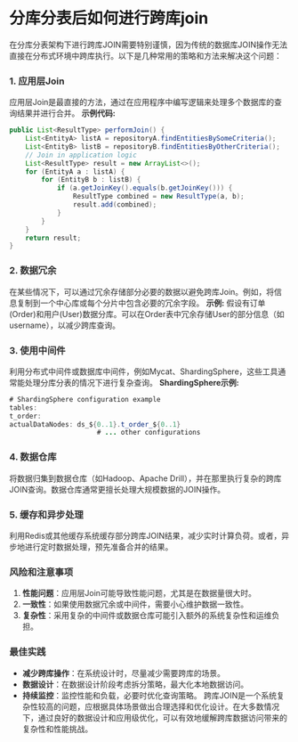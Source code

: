 # 分库分表后如何进行跨库join
<font style="color:rgba(0, 0, 0, 0.82);">在分库分表架构下进行跨库JOIN需要特别谨慎，因为传统的数据库JOIN操作无法直接在分布式环境中跨库执行。以下是几种常用的策略和方法来解决这个问题：</font>
### <font style="color:rgba(0, 0, 0, 0.82);">1. 应用层Join</font>
<font style="color:rgba(0, 0, 0, 0.82);">应用层Join是最直接的方法，通过在应用程序中编写逻辑来处理多个数据库的查询结果并进行合并。</font>
**<font style="color:rgba(0, 0, 0, 0.82);">示例代码:</font>**
```java
public List<ResultType> performJoin() {  
    List<EntityA> listA = repositoryA.findEntitiesBySomeCriteria();  
    List<EntityB> listB = repositoryB.findEntitiesByOtherCriteria();  
    // Join in application logic  
    List<ResultType> result = new ArrayList<>();  
    for (EntityA a : listA) {  
        for (EntityB b : listB) {  
            if (a.getJoinKey().equals(b.getJoinKey())) {  
                ResultType combined = new ResultType(a, b);  
                result.add(combined);  
            }  
        }  
    }  
    return result;  
}
```
### <font style="color:rgba(0, 0, 0, 0.82);">2. 数据冗余</font>
<font style="color:rgba(0, 0, 0, 0.82);">在某些情况下，可以通过冗余存储部分必要的数据以避免跨库Join。例如，将信息复制到一个中心库或每个分片中包含必要的冗余字段。</font>
**<font style="color:rgba(0, 0, 0, 0.82);">示例:</font>**
<font style="color:rgba(0, 0, 0, 0.82);">假设有订单(Order)和用户(User)数据分库。可以在Order表中冗余存储User的部分信息（如username），以减少跨库查询。</font>
### <font style="color:rgba(0, 0, 0, 0.82);">3. 使用中间件</font>
<font style="color:rgba(0, 0, 0, 0.82);">利用分布式中间件或数据库中间件，例如Mycat、ShardingSphere，这些工具通常能处理分库分表的情况下进行复杂查询。</font>
**<font style="color:rgba(0, 0, 0, 0.82);">ShardingSphere示例:</font>**
```java
# ShardingSphere configuration example  
tables:  
t_order:  
actualDataNodes: ds_${0..1}.t_order_${0..1}  
                      # ... other configurations
```
### <font style="color:rgba(0, 0, 0, 0.82);">4. 数据仓库</font>
<font style="color:rgba(0, 0, 0, 0.82);">将数据归集到数据仓库（如Hadoop、Apache Drill），并在那里执行复杂的跨库JOIN查询。数据仓库通常更擅长处理大规模数据的JOIN操作。</font>
### <font style="color:rgba(0, 0, 0, 0.82);">5. 缓存和异步处理</font>
<font style="color:rgba(0, 0, 0, 0.82);">利用Redis或其他缓存系统缓存部分跨库JOIN结果，减少实时计算负荷。或者，异步地进行定时数据处理，预先准备合并的结果。</font>
### <font style="color:rgba(0, 0, 0, 0.82);">风险和注意事项</font>
1. **<font style="color:rgba(0, 0, 0, 0.82);">性能问题</font>**<font style="color:rgba(0, 0, 0, 0.82);">：应用层Join可能导致性能问题，尤其是在数据量很大时。</font>
2. **<font style="color:rgba(0, 0, 0, 0.82);">一致性</font>**<font style="color:rgba(0, 0, 0, 0.82);">：如果使用数据冗余或中间件，需要小心维护数据一致性。</font>
3. **<font style="color:rgba(0, 0, 0, 0.82);">复杂性</font>**<font style="color:rgba(0, 0, 0, 0.82);">：采用复杂的中间件或数据仓库可能引入额外的系统复杂性和运维负担。</font>
### <font style="color:rgba(0, 0, 0, 0.82);">最佳实践</font>
+ **<font style="color:rgba(0, 0, 0, 0.82);">减少跨库操作</font>**<font style="color:rgba(0, 0, 0, 0.82);">：在系统设计时，尽量减少需要跨库的场景。</font>
+ **<font style="color:rgba(0, 0, 0, 0.82);">数据设计</font>**<font style="color:rgba(0, 0, 0, 0.82);">：在数据设计阶段考虑拆分策略，最大化本地数据访问。</font>
+ **<font style="color:rgba(0, 0, 0, 0.82);">持续监控</font>**<font style="color:rgba(0, 0, 0, 0.82);">：监控性能和负载，必要时优化查询策略。</font>
<font style="color:rgba(0, 0, 0, 0.82);">跨库JOIN是一个系统复杂性较高的问题，应根据具体场景做出合理选择和优化设计。在大多数情况下，通过良好的数据设计和应用级优化，可以有效地缓解跨库数据访问带来的复杂性和性能挑战。</font>
